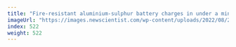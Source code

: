 ```yaml
---
title: "Fire-resistant aluminium-sulphur battery charges in under a minute"
imageUrl: "https://images.newscientist.com/wp-content/uploads/2022/08/23174815/SEI_120746343.jpg?width=600"
index: 522
weight: 522
---
```


